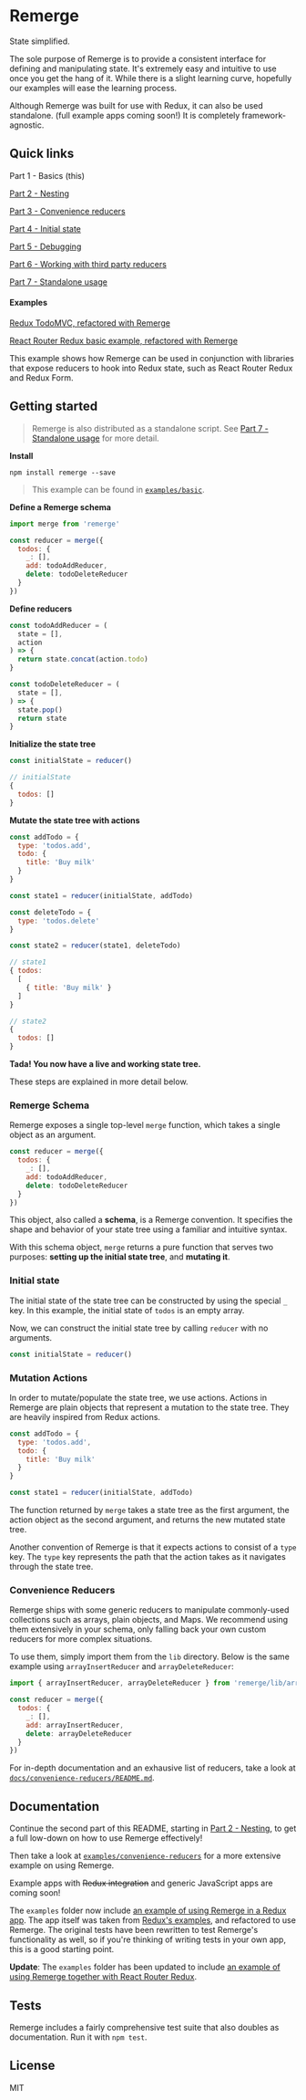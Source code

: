 # Remerge

State simplified.

The sole purpose of Remerge is to provide a consistent interface for defining and manipulating state. It's extremely easy and intuitive to use once you get the hang of it. While there is a slight learning curve, hopefully our examples will ease the learning process.

Although Remerge was built for use with Redux, it can also be used standalone. (full example apps coming soon!) It is completely framework-agnostic.

## Quick links

Part 1 - Basics (this)

[Part 2 - Nesting](docs/2-nesting.md)

[Part 3 - Convenience reducers](docs/3-convenience-reducers.md)

[Part 4 - Initial state](docs/4-initial-state.md)

[Part 5 - Debugging](docs/5-debugging.md)

[Part 6 - Working with third party reducers](docs/6-third-party-reducers.md)

[Part 7 - Standalone usage](docs/7-standalone-usage.md)

#### Examples

[Redux TodoMVC, refactored with Remerge](examples/todos)

[React Router Redux basic example, refactored with Remerge](examples/react-router-redux)

This example shows how Remerge can be used in conjunction with libraries that expose reducers to hook into Redux state, such as React Router Redux and Redux Form.

## Getting started

>Remerge is also distributed as a standalone script. See [Part 7 - Standalone usage](docs/7-standalone-usage.md) for more detail.

**Install**

```
npm install remerge --save
```

>This example can be found in [`examples/basic`](examples/basic.js).

**Define a Remerge schema**

```js
import merge from 'remerge'

const reducer = merge({
  todos: {
    _: [],
    add: todoAddReducer,
    delete: todoDeleteReducer
  }
})
```

**Define reducers**

```js
const todoAddReducer = (
  state = [],
  action
) => {
  return state.concat(action.todo)
}

const todoDeleteReducer = (
  state = [],
) => {
  state.pop()
  return state
}
```

**Initialize the state tree**

```js
const initialState = reducer()
```

```js
// initialState
{
  todos: []
}
```

**Mutate the state tree with actions**

```js
const addTodo = {
  type: 'todos.add',
  todo: {
    title: 'Buy milk'
  }
}

const state1 = reducer(initialState, addTodo)

const deleteTodo = {
  type: 'todos.delete'
}

const state2 = reducer(state1, deleteTodo)
```

```js
// state1
{ todos:
  [
    { title: 'Buy milk' }
  ]
}

// state2
{
  todos: []
}
```

**Tada! You now have a live and working state tree.**

These steps are explained in more detail below.

### Remerge Schema

Remerge exposes a single top-level `merge` function, which takes a single object as an argument.

```js
const reducer = merge({
  todos: {
    _: [],
    add: todoAddReducer,
    delete: todoDeleteReducer
  }
})
```

This object, also called a **schema**, is a Remerge convention. It specifies the shape and behavior of your state tree using a familiar and intuitive syntax.

With this schema object, `merge` returns a pure function that serves two purposes: **setting up the initial state tree**, and **mutating it**.

### Initial state

The initial state of the state tree can be constructed by using the special `_` key. In this example, the initial state of `todos` is an empty array.

Now, we can construct the initial state tree by calling `reducer` with no arguments.

```js
const initialState = reducer()
```

### Mutation Actions

In order to mutate/populate the state tree, we use actions. Actions in Remerge are plain objects that represent a mutation to the state tree. They are heavily inspired from Redux actions.

```js
const addTodo = {
  type: 'todos.add',
  todo: {
    title: 'Buy milk'
  }
}

const state1 = reducer(initialState, addTodo)
```

The function returned by `merge` takes a state tree as the first argument, the action object as the second argument, and returns the new mutated state tree.

Another convention of Remerge is that it expects actions to consist of a `type` key. The `type` key represents the path that the action takes as it navigates through the state tree.

### Convenience Reducers

Remerge ships with some generic reducers to manipulate commonly-used collections such as arrays, plain objects, and Maps. We recommend using them extensively in your schema, only falling back your own custom reducers for more complex situations.

To use them, simply import them from the `lib` directory. Below is the same example using `arrayInsertReducer` and `arrayDeleteReducer`:

```js
import { arrayInsertReducer, arrayDeleteReducer } from 'remerge/lib/arrayReducers'

const reducer = merge({
  todos: {
    _: [],
    add: arrayInsertReducer,
    delete: arrayDeleteReducer
  }
})
```

For in-depth documentation and an exhausive list of reducers, take a look at [`docs/convenience-reducers/README.md`](docs/convenience-reducers/README.md).

## Documentation

Continue the second part of this README, starting in [Part 2 - Nesting](docs/2-nesting.md), to get a full low-down on how to use Remerge effectively!

Then take a look at [`examples/convenience-reducers`](examples/convenience-reducers.js) for a more extensive example on using Remerge.

Example apps with ~~Redux integration~~ and generic JavaScript apps are coming soon!

The `examples` folder now include [an example of using Remerge in a Redux app](examples/todos). The app itself was taken from [Redux's examples](https://github.com/reactjs/redux/tree/master/examples/todos), and refactored to use Remerge. The original tests have been rewritten to test Remerge's functionality as well, so if you're thinking of writing tests in your own app, this is a good starting point.

**Update**: The `examples` folder has been updated to include [an example of using Remerge together with React Router Redux](examples/react-router-redux).

## Tests

Remerge includes a fairly comprehensive test suite that also doubles as documentation. Run it with `npm test`.

## License

MIT